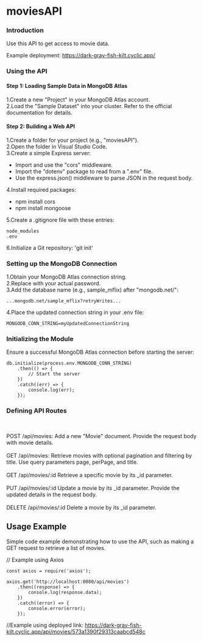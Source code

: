 # moviesAPI

<h3>Introduction</h3>
Use this API to get access to movie data.<br />

Example deployment: https://dark-gray-fish-kilt.cyclic.app/ <br/>

<h3>Using the API</h3>

<h4>Step 1: Loading Sample Data in MongoDB Atlas</h4>
1.Create a new "Project" in your MongoDB Atlas account. </br>  
2.Load the "Sample Dataset" into your cluster. Refer to the official documentation for details.  

<h4>Step 2: Building a Web API</h4>
1.Create a folder for your project (e.g., "moviesAPI").</br>  
2.Open the folder in Visual Studio Code.</br>  
3.Create a simple Express server:

* Import and use the "cors" middleware.
* Import the "dotenv" package to read from a ".env" file.
* Use the express.json() middleware to parse JSON in the request body.

4.Install required packages:

* npm install cors
* npm install mongoose


5.Create a .gitignore file with these entries:
```
node_modules
.env
```

6.Initialize a Git repository: 'git init'

<h3>Setting up the MongoDB Connection</h3>
1.Obtain your MongoDB Atlas connection string.</br>  
2.Replace <password> with your actual password.</br>  
3.Add the database name (e.g., sample_mflix) after "mongodb.net/":

```
...mongodb.net/sample_mflix?retryWrites...
```
4.Place the updated connection string in your .env file:
```
MONGODB_CONN_STRING=myUpdatedConnectionString
```
<h3>Initializing the Module</h3>
Ensure a successful MongoDB Atlas connection before starting the server:

```
db.initialize(process.env.MONGODB_CONN_STRING)
    .then(() => {
        // Start the server
    })
    .catch((err) => {
        console.log(err);
    });
```

    
<h3>Defining API Routes</h3></br>  

POST /api/movies: Add a new "Movie" document. Provide the request body with movie details.</br>  
GET /api/movies: Retrieve movies with optional pagination and filtering by title. Use query parameters page, perPage, and title.</br>  
GET /api/movies/:id Retrieve a specific movie by its _id parameter.</br>  
PUT /api/movies/:id Update a movie by its _id parameter. Provide the updated details in the request body.</br>  
DELETE /api/movies/:id Delete a movie by its _id parameter.</br>  

<h2>Usage Example</h2>
Simple code example demonstrating how to use the API, such as making a GET request to retrieve a list of movies.

// Example using Axios
```
const axios = require('axios');

axios.get('http://localhost:8080/api/movies')
    .then((response) => {
        console.log(response.data);
    })
    .catch((error) => {
        console.error(error);
    });

```
//Example using deployed link: https://dark-gray-fish-kilt.cyclic.app/api/movies/573a1390f29313caabcd548c
    
